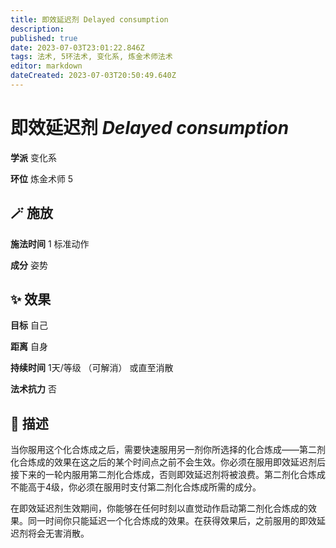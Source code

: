 ```yaml
---
title: 即效延迟剂 Delayed consumption
description: 
published: true
date: 2023-07-03T23:01:22.846Z
tags: 法术, 5环法术, 变化系, 炼金术师法术
editor: markdown
dateCreated: 2023-07-03T20:50:49.640Z
---
```


# **即效延迟剂** *Delayed consumption*

**学派** 变化系 

**环位** 炼金术师 5

## 🪄 施放

**施法时间** 1 标准动作

**成分** 姿势

## ✨ 效果 

**目标** 自己 

**距离** 自身  

**持续时间** 1天/等级 （可解消） 或直至消散 

**法术抗力** 否

## 📖 描述

当你服用这个化合炼成之后，需要快速服用另一剂你所选择的化合炼成——第二剂化合炼成的效果在这之后的某个时间点之前不会生效。你必须在服用即效延迟剂后接下来的一轮内服用第二剂化合炼成，否则即效延迟剂将被浪费。第二剂化合炼成不能高于4级，你必须在服用时支付第二剂化合炼成所需的成分。

在即效延迟剂生效期间，你能够在任何时刻以直觉动作启动第二剂化合炼成的效果。同一时间你只能延迟一个化合炼成的效果。在获得效果后，之前服用的即效延迟剂将会无害消散。
    